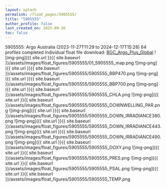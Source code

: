 ```yaml
---
layout: splash
permalink: /float_pages/5905555/
title: "5905555"
author_profile: false
last_created_on: 2025-09-26
toc: false
---
```

 
5905555: Argo Australia (2023-11-27T11:29 to 2024-12-17T15:28)
64 profiles completed
Individual float file download: [BGC_Argo_Plus_Global](https://ftp.soest.hawaii.edu/bgc_argo_plus/Individual_Floats/outliers_removed/5905555_Sprof_processed.nc)
![img-png]({{ site.url }}{{ site.baseurl }}/assets/images/float_figures/5905555/01_5905555_map.png
![img-png]({{ site.url }}{{ site.baseurl }}/assets/images/float_figures/5905555/5905555_BBP470.png
![img-png]({{ site.url }}{{ site.baseurl }}/assets/images/float_figures/5905555/5905555_BBP700.png
![img-png]({{ site.url }}{{ site.baseurl }}/assets/images/float_figures/5905555/5905555_CHLA.png
![img-png]({{ site.url }}{{ site.baseurl }}/assets/images/float_figures/5905555/5905555_DOWNWELLING_PAR.png
![img-png]({{ site.url }}{{ site.baseurl }}/assets/images/float_figures/5905555/5905555_DOWN_IRRADIANCE380.png
![img-png]({{ site.url }}{{ site.baseurl }}/assets/images/float_figures/5905555/5905555_DOWN_IRRADIANCE443.png
![img-png]({{ site.url }}{{ site.baseurl }}/assets/images/float_figures/5905555/5905555_DOWN_IRRADIANCE490.png
![img-png]({{ site.url }}{{ site.baseurl }}/assets/images/float_figures/5905555/5905555_DOXY.png
![img-png]({{ site.url }}{{ site.baseurl }}/assets/images/float_figures/5905555/5905555_PRES.png
![img-png]({{ site.url }}{{ site.baseurl }}/assets/images/float_figures/5905555/5905555_PSAL.png
![img-png]({{ site.url }}{{ site.baseurl }}/assets/images/float_figures/5905555/5905555_TEMP.png
